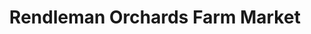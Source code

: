 ---
title: "Rendleman Orchards Farm Market"
url: /alto-pass/rendleman-orchards-farm-market/
shop: Hofladen
---